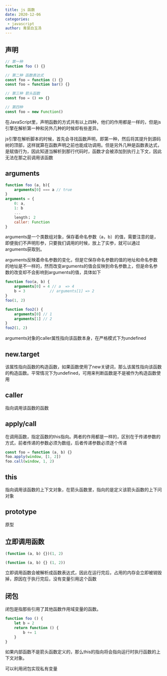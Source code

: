 ```yaml
---
title: js 函数
date: 2020-12-06
categories:
 - javascript
author: 青菜白玉汤
---
```


## 声明

```javascript
// 第一种
function foo () {}

// 第二种 函数表达式
const foo = function () {}
const foo = function bar() {}

// 第三种 箭头函数
const foo = () => {}

// 第四种
const foo = new Function()
```

​	在JavaScript里，声明函数的方式共有以上四种，他们的作用都是一样的，但是js引擎在解析第一种和另外几种的时候却有些差异。

js引擎在解析脚本的时候，首先会寻找函数声明，即第一种，然后将其提升到源码树的顶部，这样就算在函数声明之前也能成功调用。但是另外几种是函数表达式，是赋值行为，因此知道当解析到那行代码时，函数才会被添加到执行上下文，因此无法在那之前调用该函数

## arguments

```javascript
function foo (a, b){
    arguments[0] === a // true
}
arguments = {
    0: a,
    1: b
    ...
    length； 2
    caller: Function
}
```

arguments是一个类数组对象，保存着命名参数（a，b）的值，需要注意的是，即便我们不声明形参，只要我们调用的时候，放上了实参，就可以通过arguments获取到。

arguments反映着命名参数的变化，但是它保存命名参数的值的地址和命名参数的地址是不一样的，然而改变arguments的值会反映到命名参数上，但是命名参数的改变却不会影响到arguments的值，具体如下

```javascript
function foo(a, b) {
    arguments[0] = 4 // a  => 4
    b = 3			// arguments[1] => 2
}
foo(1, 2)

function foo2() {
    arguments[0] // 1
    arguments[1] // 2
}
foo2(1, 2)
```

arguments对象的caller属性指向该函数本身，在严格模式下为undefined

## new.target

该属性指向函数的构造函数，如果函数使用了new关键词，那么该属性指向该函数的构造函数。平常情况下为undefined，可用来判断函数是不是被作为构造函数使用

## caller

指向调用该函数的函数

## apply/call

在调用函数，指定函数的this指向。两者的作用都是一样的，区别在于传递参数的方式，前者传递的参数必须为数组，后者传递参数必须逐个传递

```javascript
const foo = function (a, b) {}
foo.apply(window, [1, 2])
foo.call(window, 1, 2)
```



## this

指向调用该函数的上下文对象，在箭头函数里，指向的是定义该箭头函数的上下问对象

## prototype

原型

## 立即调用函数

```javascript
(function (a, b) {})(1, 2)

(function (a, b) {} (1, 2))
```

立即调用函数会被解析成函数表达式，因此在运行完后，占用的内存会立即被销毁掉，原因在于执行完后，没有变量引用这个函数

## 闭包

闭包是指那些引用了其他函数作用域变量的函数。

```javascript
function foo () {
    let b = 2
    return function () {
        b += 1
    }
}
```

如果内部函数不是箭头函数定义的，那么this的指向将会指向运行时执行函数的上下文对象。

可以利用闭包实现私有变量